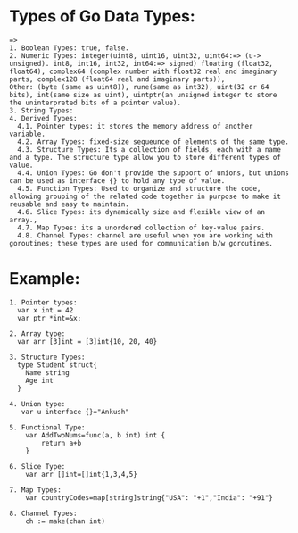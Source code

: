 # Types of Go Data Types:
    =>
    1. Boolean Types: true, false.
    2. Numeric Types: integer(uint8, uint16, uint32, uint64:=> (u-> unsigned). int8, int16, int32, int64:=> signed) floating (float32, float64), complex64 (complex number with float32 real and imaginary parts, complex128 (float64 real and imaginary parts)),
    Other: (byte (same as uint8)), rune(same as int32), uint(32 or 64 bits), int(same size as uint), uintptr(an unsigned integer to store the uninterpreted bits of a pointer value).
    3. String Types:
    4. Derived Types: 
      4.1. Pointer types: it stores the memory address of another variable.
      4.2. Array Types: fixed-size sequeunce of elements of the same type.
      4.3. Structure Types: Its a collection of fields, each with a name and a type. The structure type allow you to store different types of value.
      4.4. Union Types: Go don't provide the support of unions, but unions can be used as interface {} to hold any type of value.
      4.5. Function Types: Used to organize and structure the code, allowing grouping of the related code together in purpose to make it reusable and easy to maintain.
      4.6. Slice Types: its dynamically size and flexible view of an array.,
      4.7. Map Types: its a unordered collection of key-value pairs.
      4.8. Channel Types: channel are useful when you are working with goroutines; these types are used for communication b/w goroutines.



# Example:
    1. Pointer types:
      var x int = 42
      var ptr *int=&x;

    2. Array type:
      var arr [3]int = [3]int{10, 20, 40}

    3. Structure Types:
      type Student struct{
        Name string
        Age int
      }

    4. Union type: 
       var u interface {}="Ankush"

    5. Functional Type:
        var AddTwoNums=func(a, b int) int {
            return a+b 
        }

    6. Slice Type: 
        var arr []int=[]int{1,3,4,5}

    7. Map Types:
        var countryCodes=map[string]string{"USA": "+1","India": "+91"}

    8. Channel Types:
        ch := make(chan int)
          
